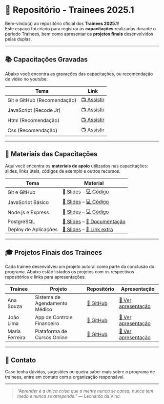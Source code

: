 # 🚀 Repositório - Trainees 2025.1

Bem-vindo(a) ao repositório oficial dos **Trainees 2025.1**!  
Este espaço foi criado para registrar as **capacitações** realizadas durante o período Trainees, bem como apresentar os **projetos finais** desenvolvidos pelas duplas.

---

## 📚 Capacitações Gravadas

Abaixo você encontra as gravações das capacitações, ou recomendação de vidéo no youtube:

| Tema                        | Link                                                            |
| --------------------------- | --------------------------------------------------------------- |
| Git e GitHub (Recomendação) | [📺 Assistir](https://youtu.be/DqTITcMq68k?si=wyHQUomxcFMNyVZp) |
| JavaScript (Recode Jr)      | [📺 Assistir](https://youtu.be/j8Mh3hIyHU8)                     |
| Html (Recomendação)         | [📺 Assistir](https://youtu.be/Fhy-5CtVkiM?si=b0kqxzXmKzZ5I0aD) |
| Css (Recomendação)          | [📺 Assistir](https://youtu.be/AB35iSr1YyA?si=H--4xDHNx-PSTdaq) |

---

## 🧾 Materiais das Capacitações

Aqui você encontra os **materiais de apoio** utilizados nas capacitações: slides, links úteis, códigos de exemplo e outros recursos.

| Tema                 | Material                                                                                                 |
| -------------------- | -------------------------------------------------------------------------------------------------------- |
| Git e GitHub         | [📄 Slides](https://drive.google.com/link-slides1) – [💻 Código](https://github.com/exemplo/git-aula)    |
| JavaScript Básico    | [📄 Slides](https://drive.google.com/link-slides2) – [💻 Código](https://github.com/exemplo/js-aula)     |
| Node.js e Express    | [📄 Slides](https://drive.google.com/link-slides3) – [💻 Código](https://github.com/exemplo/node-aula)   |
| PostgreSQL           | [📄 Slides](https://drive.google.com/link-slides4) – [📘 Documentação](https://www.postgresql.org/docs/) |
| Deploy de Aplicações | [📄 Slides](https://drive.google.com/link-slides5) – [🔗 Link extra](https://vercel.com/docs)            |

---

## 🎓 Projetos Finais dos Trainees

Cada trainee desenvolveu um projeto autoral como parte da conclusão do programa. Abaixo estão listados os projetos com os respectivos repositórios e links para apresentações.

| Trainee        | Projeto                       | Repositório                                              | Apresentação                                                    |
| -------------- | ----------------------------- | -------------------------------------------------------- | --------------------------------------------------------------- |
| Ana Souza      | Sistema de Agendamento Médico | [🔗 GitHub](https://github.com/anamdev/projeto-final)    | [🎥 Ver apresentação](https://youtu.be/link-apresentacao-ana)   |
| João Lima      | App de Controle Financeiro    | [🔗 GitHub](https://github.com/joaolima/finance-app)     | [🎥 Ver apresentação](https://youtu.be/link-apresentacao-joao)  |
| Maria Ferreira | Plataforma de Cursos Online   | [🔗 GitHub](https://github.com/mariaf/plataforma-cursos) | [🎥 Ver apresentação](https://youtu.be/link-apresentacao-maria) |

---

## 💬 Contato

Caso tenha dúvidas, sugestões ou queira saber mais sobre o programa de trainees, entre em contato com a organização responsável.

---

> _“Aprender é a única coisa que a mente nunca se cansa, nunca tem medo e nunca se arrepende.”_ — Leonardo da Vinci
